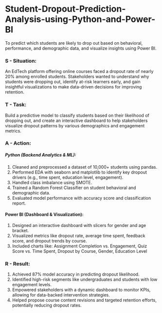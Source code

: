 # Student-Dropout-Prediction-Analysis-using-Python-and-Power-BI
To predict which students are likely to drop out based on behavioral, performance, and demographic data, and visualize insights using Power BI.

### S - Situation:
An EdTech platform offering online courses faced a dropout rate of nearly 20% among enrolled students. Stakeholders wanted to understand why students were dropping out, identify at-risk learners early, and gain insightful visualizations to make data-driven decisions for improving retention.

### T - Task:
Build a predictive model to classify students based on their likelihood of dropping out, and create an interactive dashboard to help stakeholders visualize dropout patterns by various demographics and engagement metrics.

### A - Action: 
##### Python (Backend Analytics & ML):
1. Cleaned and preprocessed a dataset of 10,000+ students using pandas.
2. Performed EDA with seaborn and matplotlib to identify key dropout drivers (e.g., time spent, education level, engagement).
3. Handled class imbalance using SMOTE.
4. Trained a Random Forest Classifier on student behavioral and demographic data.
5. Evaluated model performance with accuracy score and classification report.

#### Power BI (Dashboard & Visualization):
1. Designed an interactive dashboard with slicers for gender and age bracket.
2. Visualized metrics like dropout rate, average time spent, feedback score, and dropout trends by course.
3. Included charts like: Assignment Completion vs. Engagement, Quiz Score vs. Time Spent, Dropout by Course, Gender, Education Level

### R - Result:
1. Achieved 87% model accuracy in predicting dropout likelihood.
2. Identified high-risk segments like undergraduates and students with low engagement levels.
3. Empowered stakeholders with a dynamic dashboard to monitor KPIs, allowing for data-backed intervention strategies.
4. Helped propose course content revisions and targeted retention efforts, potentially reducing dropout rates.

